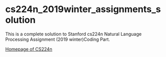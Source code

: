 # cs224n_2019winter_assignments_solution

This is a complete solution to Stanford cs224n Natural Language Processing Assignment (2019 winter)Coding Part.

[Homepage of CS224n](http://web.stanford.edu/class/cs224n/)

